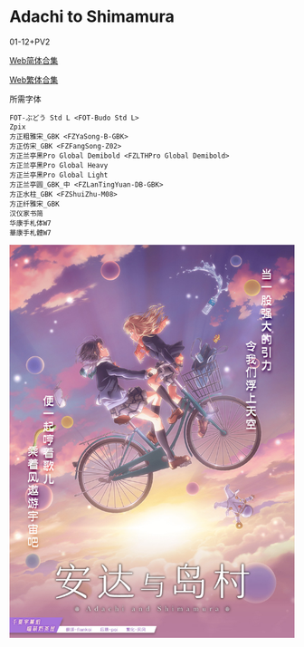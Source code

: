# Adachi to Shimamura

01-12+PV2

[Web简体合集](https://github.com/Nekomoekissaten-SUB/Nekomoekissaten-poi-Subs/raw/master/Adashima/Adashima_Web_CHS.7z)

[Web繁体合集](https://github.com/Nekomoekissaten-SUB/Nekomoekissaten-poi-Subs/raw/master/Adashima/Adashima_Web_CHT.7z)

所需字体
```
FOT-ぶどう Std L <FOT-Budo Std L>
Zpix
方正粗雅宋_GBK <FZYaSong-B-GBK>
方正仿宋_GBK <FZFangSong-Z02>
方正兰亭黑Pro Global Demibold <FZLTHPro Global Demibold>
方正兰亭黑Pro Global Heavy
方正兰亭黑Pro Global Light
方正兰亭圆_GBK_中 <FZLanTingYuan-DB-GBK>
方正水柱_GBK <FZShuiZhu-M08>
方正纤雅宋_GBK
汉仪家书简
华康手札体W7
華康手札體W7
```

![](adashima_poster.jpg)
